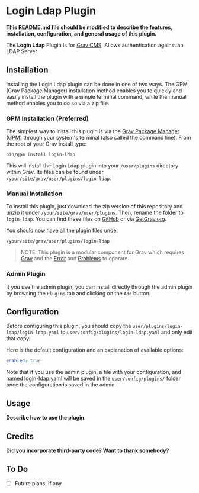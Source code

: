 # Login Ldap Plugin

**This README.md file should be modified to describe the features, installation, configuration, and general usage of this plugin.**

The **Login Ldap** Plugin is for [Grav CMS](http://github.com/getgrav/grav). Allows authentication against an LDAP Server

## Installation

Installing the Login Ldap plugin can be done in one of two ways. The GPM (Grav Package Manager) installation method enables you to quickly and easily install the plugin with a simple terminal command, while the manual method enables you to do so via a zip file.

### GPM Installation (Preferred)

The simplest way to install this plugin is via the [Grav Package Manager (GPM)](http://learn.getgrav.org/advanced/grav-gpm) through your system's terminal (also called the command line).  From the root of your Grav install type:

    bin/gpm install login-ldap

This will install the Login Ldap plugin into your `/user/plugins` directory within Grav. Its files can be found under `/your/site/grav/user/plugins/login-ldap`.

### Manual Installation

To install this plugin, just download the zip version of this repository and unzip it under `/your/site/grav/user/plugins`. Then, rename the folder to `login-ldap`. You can find these files on [GitHub](https://github.com/trilbymedia/grav-plugin-login-ldap) or via [GetGrav.org](http://getgrav.org/downloads/plugins#extras).

You should now have all the plugin files under

    /your/site/grav/user/plugins/login-ldap
	
> NOTE: This plugin is a modular component for Grav which requires [Grav](http://github.com/getgrav/grav) and the [Error](https://github.com/getgrav/grav-plugin-error) and [Problems](https://github.com/getgrav/grav-plugin-problems) to operate.

### Admin Plugin

If you use the admin plugin, you can install directly through the admin plugin by browsing the `Plugins` tab and clicking on the `Add` button.

## Configuration

Before configuring this plugin, you should copy the `user/plugins/login-ldap/login-ldap.yaml` to `user/config/plugins/login-ldap.yaml` and only edit that copy.

Here is the default configuration and an explanation of available options:

```yaml
enabled: true
```

Note that if you use the admin plugin, a file with your configuration, and named login-ldap.yaml will be saved in the `user/config/plugins/` folder once the configuration is saved in the admin.

## Usage

**Describe how to use the plugin.**

## Credits

**Did you incorporate third-party code? Want to thank somebody?**

## To Do

- [ ] Future plans, if any

